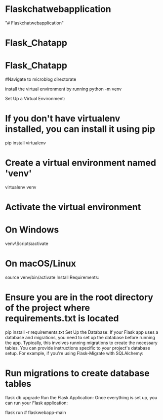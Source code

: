 # Flaskchatwebapplication
"# Flaskchatwebapplication" 
# Flask_Chatapp
# Flask_Chatapp
#Navigate to  microblog directorate

install the virtual environment by running python -m venv

Set Up a Virtual Environment:


# If you don't have virtualenv installed, you can install it using pip
pip install virtualenv

# Create a virtual environment named 'venv'
virtualenv venv

# Activate the virtual environment
# On Windows
venv\Scripts\activate
# On macOS/Linux
source venv/bin/activate
Install Requirements:

# Ensure you are in the root directory of the project where requirements.txt is located
pip install -r requirements.txt
Set Up the Database:
If your Flask app uses a database and migrations, you need to set up the database before running the app. Typically, this involves running migrations to create the necessary tables. You can provide instructions specific to your project's database setup. For example, if you're using Flask-Migrate with SQLAlchemy:


# Run migrations to create database tables
flask db upgrade
Run the Flask Application:
Once everything is set up, you can run your Flask application:


flask run
#   f l a s k w e b a p p - m a i n  
 